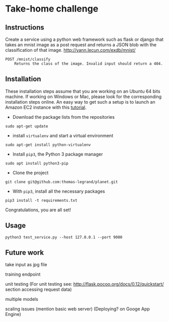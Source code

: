 # Take-home challenge

## Instructions

Create a service using a python web framework such as flask or django that takes an mnist image as a post request and returns a JSON blob with the classification of that image. http://yann.lecun.com/exdb/mnist/
```
POST /mnist/classify
    Returns the class of the image. Invalid input should return a 404.
```

## Installation

These installation steps assume that you are working on an Ubuntu 64 bits machine.
If working on Windows or Mac, please look for the corresponding installation steps online.
An easy way to get such a setup is to launch an Amazon EC2 instance with this [tutorial](http://docs.aws.amazon.com/AWSEC2/latest/UserGuide/EC2_GetStarted.html#ec2-launch-instance_linux).


* Download the package lists from the repositories

`sudo apt-get update`

* install `virtualenv` and start a virtual environment

`sudo apt-get install python-virtualenv`

* Install `pip3`, the Python 3 package manager

`sudo apt install python3-pip`

* Clone the project

`git clone git@github.com:thomas-legrand/planet.git`

* With `pip3`, install all the necessary packages

`pip3 install -t requirements.txt`

Congratulations, you are all set!

## Usage

`python3 test_service.py --host 127.0.0.1 --port 9000`

## Future work

take input as jpg file

training endpoint

unit testing (For unit testing see: http://flask.pocoo.org/docs/0.12/quickstart/ section accessing request data)

multiple models

scaling issues (mention basic web server) (Deploying? on Googe App Engine)